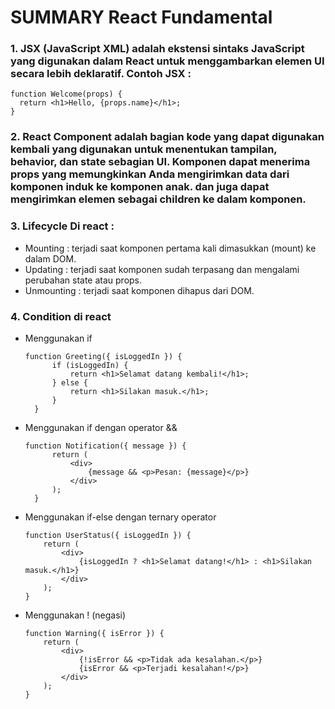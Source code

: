 #  SUMMARY React Fundamental
### 1. JSX (JavaScript XML) adalah ekstensi sintaks JavaScript yang digunakan dalam React untuk menggambarkan elemen UI secara lebih deklaratif. Contoh JSX :
```
function Welcome(props) {
  return <h1>Hello, {props.name}</h1>;
}
```

### 2. React Component adalah bagian kode yang dapat digunakan kembali yang digunakan untuk menentukan tampilan, behavior, dan state sebagian UI. Komponen dapat menerima props yang memungkinkan Anda mengirimkan data dari komponen induk ke komponen anak. dan juga dapat mengirimkan elemen sebagai children ke dalam komponen.

### 3. Lifecycle Di react :
- Mounting : terjadi saat komponen pertama kali dimasukkan (mount) ke dalam DOM.
- Updating : terjadi saat komponen sudah terpasang dan mengalami perubahan state atau props.
- Unmounting : terjadi saat komponen dihapus dari DOM.

### 4. Condition di react
- Menggunakan if
  ```
  function Greeting({ isLoggedIn }) {
        if (isLoggedIn) {
            return <h1>Selamat datang kembali!</h1>;
        } else {
            return <h1>Silakan masuk.</h1>;
        }
    }
    ```
- Menggunakan if dengan operator &&
  ```
  function Notification({ message }) {
        return (
            <div>
                {message && <p>Pesan: {message}</p>}
            </div>
        );
    }
   ```
- Menggunakan if-else dengan ternary operator
    ```
    function UserStatus({ isLoggedIn }) {
        return (
            <div>
                {isLoggedIn ? <h1>Selamat datang!</h1> : <h1>Silakan masuk.</h1>}
            </div>
        );
    }
    ```
- Menggunakan ! (negasi)
    ```
    function Warning({ isError }) {
        return (
            <div>
                {!isError && <p>Tidak ada kesalahan.</p>}
                {isError && <p>Terjadi kesalahan!</p>}
            </div>
        );
    }
    ```